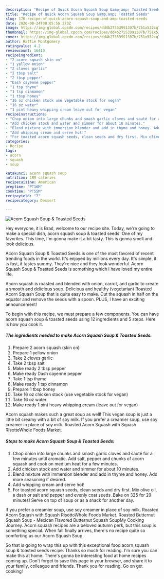 ```yaml
---
description: "Recipe of Quick Acorn Squash Soup &amp;amp; Toasted Seeds"
title: "Recipe of Quick Acorn Squash Soup &amp;amp; Toasted Seeds"
slug: 176-recipe-of-quick-acorn-squash-soup-and-amp-toasted-seeds
date: 2020-08-24T00:05:56.373Z
image: https://img-global.cpcdn.com/recipes/dd4b27553991307b/751x532cq70/acorn-squash-soup-toasted-seeds-recipe-main-photo.jpg
thumbnail: https://img-global.cpcdn.com/recipes/dd4b27553991307b/751x532cq70/acorn-squash-soup-toasted-seeds-recipe-main-photo.jpg
cover: https://img-global.cpcdn.com/recipes/dd4b27553991307b/751x532cq70/acorn-squash-soup-toasted-seeds-recipe-main-photo.jpg
author: Hattie Montgomery
ratingvalue: 4.2
reviewcount: 16410
recipeingredient:
- "2 acorn squash skin on"
- "1 yellow onion"
- "2 cloves garlic"
- "2 tbsp salt"
- "2 tbsp pepper"
- "Dash cayenne pepper"
- "1 tsp thyme"
- "1 tsp cinnamon"
- "1 tbsp honey"
- "16 oz chicken stock use vegetable stock for vegan"
- "16 oz water"
- "1 pint heavy whipping cream leave out for vegan"
recipeinstructions:
- "Chop onion into large chunks and smash garlic cloves and sauté for a few minutes until aromatic. Add salt, pepper and chunks of acorn squash and cook on medium heat for a few minutes."
- "Add chicken stock and water and simmer for about 10 minutes."
- "Blend mixture with immersion blender and add in thyme and honey. Add more seasoning if desired."
- "Add whipping cream and serve hot!"
- "For toasted acorn squash seeds, clean seeds and dry first. Mix olive oil, a dash or salt and pepper and evenly coat seeds. Bake on 325 for 20 minutes! Serve on top of soup or as a snack for another day."
categories:
- Recipe
tags:
- acorn
- squash
- soup

katakunci: acorn squash soup 
nutrition: 189 calories
recipecuisine: American
preptime: "PT16M"
cooktime: "PT55M"
recipeyield: "2"
recipecategory: Dessert

---
```



![Acorn Squash Soup &amp; Toasted Seeds](https://img-global.cpcdn.com/recipes/dd4b27553991307b/751x532cq70/acorn-squash-soup-toasted-seeds-recipe-main-photo.jpg)

Hey everyone, it is Brad, welcome to our recipe site. Today, we're going to make a special dish, acorn squash soup &amp; toasted seeds. One of my favorites. This time, I'm gonna make it a bit tasty. This is gonna smell and look delicious.

Acorn Squash Soup &amp; Toasted Seeds is one of the most favored of recent trending foods in the world. It's enjoyed by millions every day. It's simple, it is fast, it tastes yummy. They're nice and they look wonderful. Acorn Squash Soup &amp; Toasted Seeds is something which I have loved my entire life.

Acorn squash is roasted and blended with onion, carrot, and garlic to create a smooth and delicious soup. Delicious and healthy (vegetarian) Roasted Acorn Squash Soup that is quite easy to make. Cut the squash in half on the equator and remove the seeds with a spoon. PLUS, I have an exciting announcement!


To begin with this recipe, we must prepare a few components. You can have acorn squash soup &amp; toasted seeds using 12 ingredients and 5 steps. Here is how you cook it.

<!--inarticleads1-->

##### The ingredients needed to make Acorn Squash Soup &amp; Toasted Seeds:

1. Prepare 2 acorn squash (skin on)
1. Prepare 1 yellow onion
1. Take 2 cloves garlic
1. Take 2 tbsp salt
1. Make ready 2 tbsp pepper
1. Make ready Dash cayenne pepper
1. Take 1 tsp thyme
1. Make ready 1 tsp cinnamon
1. Prepare 1 tbsp honey
1. Take 16 oz chicken stock (use vegetable stock for vegan)
1. Take 16 oz water
1. Make ready 1 pint heavy whipping cream (leave out for vegan)


Acorn squash makes such a great soup as well! This vegan soup is just a little bit creamy with a bit of soy milk. If you prefer a creamier soup, use soy creamer in place of soy milk. Roasted Acorn Squash with Squash RisottoWhole Foods Market. 

<!--inarticleads2-->

##### Steps to make Acorn Squash Soup &amp; Toasted Seeds:

1. Chop onion into large chunks and smash garlic cloves and sauté for a few minutes until aromatic. Add salt, pepper and chunks of acorn squash and cook on medium heat for a few minutes.
1. Add chicken stock and water and simmer for about 10 minutes.
1. Blend mixture with immersion blender and add in thyme and honey. Add more seasoning if desired.
1. Add whipping cream and serve hot!
1. For toasted acorn squash seeds, clean seeds and dry first. Mix olive oil, a dash or salt and pepper and evenly coat seeds. Bake on 325 for 20 minutes! Serve on top of soup or as a snack for another day.


If you prefer a creamier soup, use soy creamer in place of soy milk. Roasted Acorn Squash with Squash RisottoWhole Foods Market. Roasted Butternut Squash Soup - Mexican Flavored Butternut Squash SoupMy Cooking Journey. Acorn squash recipes are a beloved autumn perk, but this soup is something special. When fall finally arrives, there&#39;s no recipe quite so comforting as our Acorn Squash Soup. 

So that is going to wrap this up with this exceptional food acorn squash soup &amp; toasted seeds recipe. Thanks so much for reading. I'm sure you can make this at home. There's gonna be interesting food at home recipes coming up. Don't forget to save this page in your browser, and share it to your family, colleague and friends. Thank you for reading. Go on get cooking!
